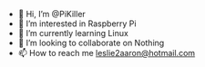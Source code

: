 - 👋 Hi, I’m @PiKiller
- 👀 I’m interested in Raspberry Pi
- 🌱 I’m currently learning Linux
- 💞️ I’m looking to collaborate on Nothing
- 📫 How to reach me leslie2aaron@hotmail.com

<!---
PiKiller/PiKiller is a ✨ special ✨ repository because its `README.md` (this file) appears on your GitHub profile.
You can click the Preview link to take a look at your changes.
--->
